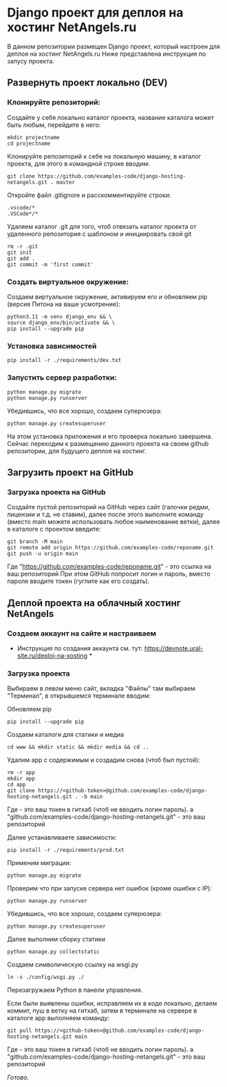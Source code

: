 # Django проект для деплоя на хостинг NetAngels.ru
В данном репозитории размещен Django проект, который настроен для деплоя на хостинг NetAngels.ru
Ниже представлена инструкция по запусу проекта.

## Развернуть проект локально (DEV)

### Клонируйте репозиторий:
Создайте у себя локально каталог проекта, название каталога может быть любым, перейдите в него:
```
mkdir projectname
cd projectname
```

Клонируйте репозиторий к себе на локальную машину, в каталог проекта, для этого в командной строке вводим:
```
git clone https://github.com/examples-code/django-hosting-netangels.git . master
```

Откройте файл .gitignore и расскомментируйте строки:
```
.vscode/*
.VSCode*/*
```

Удаляем каталог .git для того, чтоб отвязать каталог проекта от удаленного репозитория с шаблоном и инициировать свой git
```
rm -r .git
git init
git add .
git commit -m 'first commit'
```

### Создать виртуальное окружение:
Создаем виртуальное окружение, активируем его и обновляем pip (версия Питона на ваше усмотрение):
```
python3.11 -m venv django_env && \
source django_env/bin/activate && \
pip install --upgrade pip
```

### Установка зависимостей

```
pip install -r ./requirements/dev.txt
```

### Запустить сервер разработки:

```
python manage.py migrate
python manage.py runserver
```

Убедившись, что все хорошо, создаем суперюзера:
```
python manage.py createsuperuser
```

На этом установка приложения и его проверка локально завершена.
Сейчас переходим к размещению данного проекта на своем github репозитории, для будущего деплоя на хостинг.


## Загрузить проект на GitHub

### Загрузка проекта на GitHub

Создайте пустой репозиторий на GitHub через сайт (галочки редми, лицензии и т.д. не ставим), далее после этого выполните команду (вместо main можете использовать любое наименование ветки), далее в каталоге с проектом введите:
```
git branch -M main
git remote add origin https://github.com/examples-code/reponame.git
git push -u origin main
```
Где "https://github.com/examples-code/reponame.git" - это ссылка на ваш репозиторий
При этом GitHub попросит логин и пароль, вместо пароля вводите токен (гуглите как его создать).


## Деплой проекта на облачный хостинг NetAngels

### Создаем аккаунт на сайте и настраиваем

* Инструкция по создания аккаунта см. тут: https://devnote.ural-site.ru/deploj-na-xosting *

### Загрузка проекта

Выбираем в левом меню сайт, вкладка "Файлы" там выбираем "Терминал", в открывшемся терминале вводим: 

Обновляем pip
```
pip install --upgrade pip
```

Создаем каталоги для статики и медиа
```
cd www && mkdir static && mkdir media && cd ..
```

Удалим app с содержимым и создадим снова (чтоб был пустой):
```
rm -r app
mkdir app
cd app
git clone https://<github-token>@github.com/examples-code/django-hosting-netangels.git . -b main
```
Где <github-token> - это ваш токен в гитхаб (чтоб не вводить логин пароль).
а "github.com/examples-code/django-hosting-netangels.git" - это ваш репозиторий

Далее устанавливаете зависимости:
```
pip install -r ./requirements/prod.txt
```

Применим миграции:
```
python manage.py migrate
```

Проверим что при запуске сервера нет ошибок (кроме ошибки с IP):
```
python manage.py runserver
```

Убедившись, что все хорошо, создаем суперюзера:
```
python manage.py createsuperuser
```

Далее выполним сборку статики
```
python manage.py collectstatic
```

Создаем символическую ссылку на wsgi.py
```
ln -s ./config/wsgi.py ./
```

Перезагружаем Python в панели управления.

Если были выявлены ошибки, исправляем их в коде локально, делаем коммит, пуш в ветку на гитхаб, затем в терминале на сервере в каталоге app выполняем команду:

```
git pull https://<github-token>@github.com/examples-code/django-hosting-netangels.git main
```
Где <github-token> - это ваш токен в гитхаб (чтоб не вводить логин пароль).
а "github.com/examples-code/django-hosting-netangels.git" - это ваш репозиторий

*Готово.*